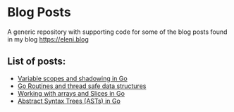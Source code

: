 # Blog Posts

A generic repository with supporting code for some of the blog posts found in my blog https://eleni.blog

## List of posts:

* [Variable scopes and shadowing in Go](https://eleni.blog/?p=1089)
* [Go Routines and thread safe data structures](https://eleni.blog/?p=1228)
* [Working with arrays and Slices in Go](http://eleni.blog/2020/03/28/working-with-arrays-and-slices-in-go/)
* [Abstract Syntax Trees (ASTs) in Go](https://eleni.blog/2020/06/27/abstract-syntax-trees-asts-in-go/)